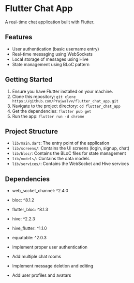 # Flutter Chat App

A real-time chat application built with Flutter.

## Features

- User authentication (basic username entry)
- Real-time messaging using WebSockets
- Local storage of messages using Hive
- State management using BLoC pattern

## Getting Started

1. Ensure you have Flutter installed on your machine.
2. Clone this repository: `git clone https://github.com/Prajwalvv/flutter_chat_app.git`
3. Navigate to the project directory: `cd flutter_chat_app`
4. Get the dependencies: `flutter pub get`
5. Run the app: `flutter run -d chrome`

## Project Structure

- `lib/main.dart`: The entry point of the application
- `lib/screens/`: Contains the UI screens (login, signup, chat)
- `lib/bloc/`: Contains the BLoC files for state management
- `lib/models/`: Contains the data models
- `lib/services/`: Contains the WebSocket and Hive services

## Dependencies

- web_socket_channel: ^2.4.0
- bloc: ^8.1.2
- flutter_bloc: ^8.1.3
- hive: ^2.2.3
- hive_flutter: ^1.1.0
- equatable: ^2.0.3


- Implement proper user authentication
- Add multiple chat rooms
- Implement message deletion and editing
- Add user profiles and avatars
